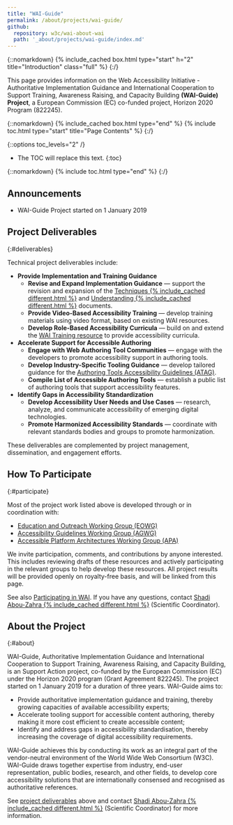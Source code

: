 ```yaml
---
title: "WAI-Guide"
permalink: /about/projects/wai-guide/
github:
  repository: w3c/wai-about-wai
  path: '_about/projects/wai-guide/index.md'
---
```


{::nomarkdown}
{% include_cached box.html type="start" h="2" title="Introduction" class="full" %}
{:/}

This page provides information on the Web Accessibility Initiative - Authoritative Implementation Guidance and International Cooperation to Support Training, Awareness Raising, and Capacity Building **(WAI-Guide) Project**, a European Commission (EC) co-funded project, Horizon 2020 Program (822245).

{::nomarkdown}
{% include_cached box.html type="end" %}
{% include toc.html type="start" title="Page Contents" %}
{:/}

{::options toc_levels="2" /}

-   The TOC will replace this text.
{:toc}


{::nomarkdown}
{% include toc.html type="end" %}
{:/}

## Announcements

-   WAI-Guide Project started on 1 January 2019

## Project Deliverables
{:#deliverables}

Technical project deliverables include:

-   **Provide Implementation and Training Guidance**
    -   **Revise and Expand Implementation Guidance** — support the revision and expansion of the [Techniques {% include_cached different.html %}](https://www.w3.org/TR/WCAG20-TECHS/) and [Understanding {% include_cached different.html %}](https://www.w3.org/TR/UNDERSTANDING-WCAG20/) documents.
    -   **Provide Video-Based Accessibility Training** — develop training materials using video format, based on existing WAI resources.
    -   **Develop Role-Based Accessibility Curricula** — build on and extend the [WAI Training resource](https://www.w3.org/WAI/teach-advocate/accessibility-training/) to provide accessibility curricula.
-   **Accelerate Support for Accessible Authoring**
    -   **Engage with Web Authoring Tool Communities** — engage with the developers to promote accessibility support in authoring tools.
    -   **Develop Industry-Specific Tooling Guidance** — develop tailored guidance for the [Authoring Tools Accessibility Guidelines (ATAG)](https://www.w3.org/WAI/standards-guidelines/atag/).
    -   **Compile List of Accessible Authoring Tools** — establish a public list of authoring tools that support accessibility features.
-   **Identify Gaps in Accessibility Standardization**
    -   **Develop Accessibility User Needs and Use Cases** — research, analyze, and communicate accessibility of emerging digital technologies.
    -   **Promote Harmonized Accessibility Standards** — coordinate with relevant standards bodies and groups to promote harmonization.

These deliverables are complemented by project management, dissemination, and engagement efforts.

## How To Participate
{:#participate}

Most of the project work listed above is developed through or in coordination with:

-   [Education and Outreach Working Group (EOWG)](https://www.w3.org/WAI/EO/)
-   [Accessibility Guidelines Working Group (AGWG)](https://www.w3.org/WAI/GL/)
-   [Accessible Platform Architectures Working Group (APA)](https://www.w3.org/WAI/APA/)

We invite participation, comments, and contributions by anyone interested. This includes reviewing drafts of these resources and actively participating in the relevant groups to help develop these resources. All project results will be provided openly on royalty-free basis, and will be linked from this page.

See also [Participating in WAI](http://www.w3.org/WAI/participation). If you have any questions, contact [Shadi Abou-Zahra {% include_cached different.html %}](http://www.w3.org/People/shadi/) (Scientific Coordinator).

## About the Project
{:#about}

WAI-Guide, Authoritative Implementation Guidance and International Cooperation to Support Training, Awareness Raising, and Capacity Building, is an Support Action project, co-funded by the European Commission (EC) under the Horizon 2020 program (Grant Agreement 822245). The project started on 1 January 2019 for a duration of three years. WAI-Guide aims to:

-   Provide authoritative implementation guidance and training, thereby growing capacities of available accessibility experts;
-   Accelerate tooling support for accessible content authoring, thereby making it more cost efficient to create accessible content;
-   Identify and address gaps in accessibility standardisation, thereby increasing the coverage of digital accessibility requirements.

WAI-Guide achieves this by conducting its work as an integral part of the vendor-neutral environment of the World Wide Web Consortium (W3C). WAI-Guide draws together expertise from industry, end-user representation, public bodies, research, and other fields, to develop core accessibility solutions that are internationally consensed and recognised as authoritative references.

See [project deliverables](#deliverables) above and contact [Shadi Abou-Zahra {% include_cached different.html %}](http://www.w3.org/People/shadi/) (Scientific Coordinator) for more information.
